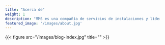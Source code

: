 ```yaml
---
title: "Acerca de"
weight: 1
description: "MMS es una compañía de servicios de instalaciones y líder en gestión de calidad. Nuestro objetivo es apoyar a nuestros clientes, agregando valor en cada proyecto y trabajando con la máxima seguridad para garantizar la satisfacción en cada operación que administramos en todo el mundo."
featured_image: '/images/about.jpg'
---
```

{{< figure src="/images/blog-index.jpg" title="" >}}